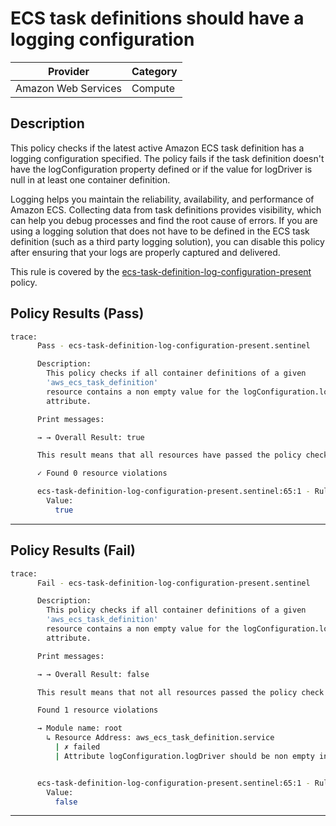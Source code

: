 # ECS task definitions should have a logging configuration

| Provider            | Category     |
|---------------------|--------------|
| Amazon Web Services | Compute      |

## Description

This policy checks if the latest active Amazon ECS task definition has a logging configuration specified. The policy fails if the task definition doesn't have the logConfiguration property defined or if the value for logDriver is null in at least one container definition.

Logging helps you maintain the reliability, availability, and performance of Amazon ECS. Collecting data from task definitions provides visibility, which can help you debug processes and find the root cause of errors. If you are using a logging solution that does not have to be defined in the ECS task definition (such as a third party logging solution), you can disable this policy after ensuring that your logs are properly captured and delivered.

This rule is covered by the [ecs-task-definition-log-configuration-present](https://github.com/hashicorp/policy-library-NIST-Policy-Set-for-AWS-Terraform/blob/main/policies/ecs/ecs-task-definition-log-configuration-present.sentinel) policy.

## Policy Results (Pass)
```bash
trace:
      Pass - ecs-task-definition-log-configuration-present.sentinel

      Description:
        This policy checks if all container definitions of a given
        'aws_ecs_task_definition'
        resource contains a non empty value for the logConfiguration.logDriver
        attribute.

      Print messages:

      → → Overall Result: true

      This result means that all resources have passed the policy check for the policy ecs-task-definition-log-configuration-present.

      ✓ Found 0 resource violations

      ecs-task-definition-log-configuration-present.sentinel:65:1 - Rule "main"
        Value:
          true
```

---

## Policy Results (Fail)
```bash
trace:
      Fail - ecs-task-definition-log-configuration-present.sentinel

      Description:
        This policy checks if all container definitions of a given
        'aws_ecs_task_definition'
        resource contains a non empty value for the logConfiguration.logDriver
        attribute.

      Print messages:

      → → Overall Result: false

      This result means that not all resources passed the policy check and the protected behavior is not allowed for the policy ecs-task-definition-log-configuration-present.

      Found 1 resource violations

      → Module name: root
        ↳ Resource Address: aws_ecs_task_definition.service
          | ✗ failed
          | Attribute logConfiguration.logDriver should be non empty in container definitions for the given task definition. Refer to https://docs.aws.amazon.com/securityhub/latest/userguide/ecs-controls.html#ecs-9 for more details.


      ecs-task-definition-log-configuration-present.sentinel:65:1 - Rule "main"
        Value:
          false
```

---